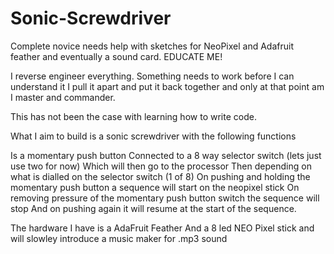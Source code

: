 # Sonic-Screwdriver
Complete novice needs help with sketches for NeoPixel and Adafruit feather and eventually a sound card. EDUCATE ME!

I reverse engineer everything.
Something needs to work before I can understand it
I pull it apart and put it back together and only at that point am I master and commander.

This has not been the case with learning how to write code.

What I aim to build is a sonic screwdriver with the following functions

Is a momentary push button
Connected to a 8 way selector switch (lets just use two for now)
Which will then go to the processor
Then depending on what is dialled on the selector switch (1 of 8)
On pushing and holding the momentary push button a sequence will start on the neopixel stick
On removing pressure of the momentary push button switch the sequence will stop
And on pushing again it will resume at the start of the sequence.

The hardware I have is a AdaFruit Feather
And a 8 led NEO Pixel stick
and will slowley introduce a music maker for .mp3 sound 

